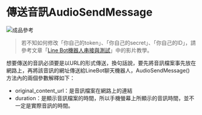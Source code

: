 # 傳送音訊AudioSendMessage
![成品參考](https://i.imgur.com/J4QAZWf.png)
> 若不知如何修改「你自己的token」、「你自己的secret」、「你自己的ID」，請參考文章「[Line Bot機器人串接與測試](/class?c=2&a=66)」中的影片教學。

想要傳送的音訊必須要是以URL的形式傳送，換句話說，要先將音訊檔案事先放在網路上，再將該音訊的網址傳送給LineBot聊天機器人，AudioSendMessage() 方法內的兩個參數解釋如下：

* original_content_url：是音訊檔案在網路上的連結
* duration：是顯示音訊檔案的時間，所以手機螢幕上所顯示的音訊時間，並不一定是實際音訊的時間。


